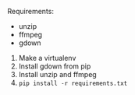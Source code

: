 Requirements:
 - unzip
 - ffmpeg
 - gdown

1. Make a virtualenv
2. Install gdown from pip
3. Install unzip and ffmpeg
4. `pip install -r requirements.txt`
